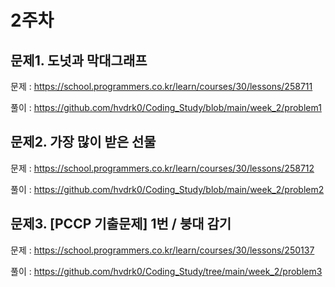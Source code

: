 # 2주차

## 문제1. 도넛과 막대그래프
문제 : https://school.programmers.co.kr/learn/courses/30/lessons/258711

풀이 : https://github.com/hvdrk0/Coding_Study/blob/main/week_2/problem1

## 문제2. 가장 많이 받은 선물
문제 : https://school.programmers.co.kr/learn/courses/30/lessons/258712

풀이 : https://github.com/hvdrk0/Coding_Study/blob/main/week_2/problem2

## 문제3. [PCCP 기출문제] 1번 / 붕대 감기
문제 : https://school.programmers.co.kr/learn/courses/30/lessons/250137

풀이 : https://github.com/hvdrk0/Coding_Study/tree/main/week_2/problem3


